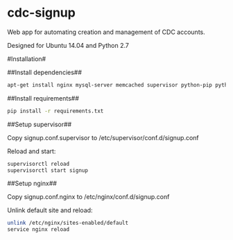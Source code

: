 cdc-signup
==========

Web app for automating creation and management of CDC accounts.

Designed for Ubuntu 14.04 and Python 2.7

#Installation#

##Install dependencies##

```bash
apt-get install nginx mysql-server memcached supervisor python-pip python-dev libmysqlclient-dev libldap2-dev libxml2-dev libsasl2-dev libssl-dev
```

##Install requirements##

```bash
pip install -r requirements.txt
```

##Setup supervisor##

Copy signup.conf.supervisor to /etc/supervisor/conf.d/signup.conf

Reload and start:

```bash
supervisorctl reload
supervisorctl start signup
```

##Setup nginx##

Copy signup.conf.nginx to /etc/nginx/conf.d/signup.conf

Unlink default site and reload:

```bash
unlink /etc/nginx/sites-enabled/default
service nginx reload
```

